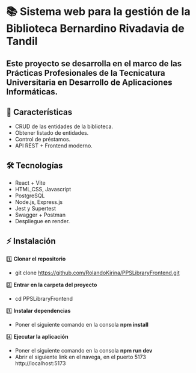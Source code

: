 #  📚 Sistema web para la gestión de la Biblioteca Bernardino Rivadavia de Tandil
## Este proyecto se desarrolla en el marco de las Prácticas Profesionales de la Tecnicatura Universitaria en Desarrollo de Aplicaciones Informáticas.

## 🚀 Características
- CRUD de las entidades de la biblioteca.
- Obtener listado de entidades.
- Control de préstamos.
- API REST + Frontend moderno.

## 🛠️ Tecnologías
- React + Vite
- HTML,CSS, Javascript
- PostgreSQL 
- Node.js, Express.js
- Jest y Supertest 
- Swagger + Postman
- Despliegue en render.

## ⚡ Instalación

1️⃣ **Clonar el repositorio**  
- git clone https://github.com/RolandoKirina/PPSLibraryFrontend.git

2️⃣ **Entrar en la carpeta del proyecto**
- cd PPSLibraryFrontend

3️⃣ **Instalar dependencias**
- Poner el siguiente comando en la consola **npm install**

4️⃣ **Ejecutar la aplicación**
- Poner el siguiente comando en la consola **npm run dev**
- Abrir el siguiente link en el navega, en el puerto 5173 http://localhost:5173